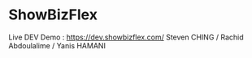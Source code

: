 # ShowBizFlex
Live DEV Demo : https://dev.showbizflex.com/
Steven CHING / Rachid Abdoulalime / Yanis HAMANI
